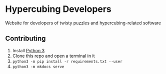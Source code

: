 # Hypercubing Developers

Website for developers of twisty puzzles and hypercubing-related software

## Contributing

1. Install [Python 3](https://www.python.org/downloads/)
2. Clone this repo and open a terminal in it
3. `python3 -m pip install -r requirements.txt --user`
4. `python3 -m mkdocs serve`

